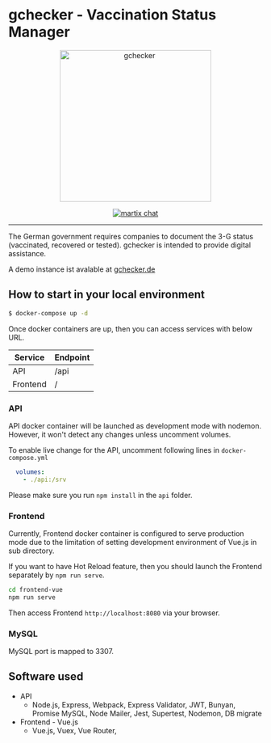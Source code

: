 # gchecker - Vaccination Status Manager

<p align="center">
  <img src="frontend-vue/src/assets/gchecker-logo.svg" height=300px alt="gchecker" />
</p>
<p align="center">
  <a href="https://matrix.to/#/#gchecker:matrix.org" target="_blank">
    <img src="https://img.shields.io/matrix/gchecker:matrix.org" alt="martix chat" />
  </a>
</p>

-------------------




The German government requires companies to document the 3-G status (vaccinated,
recovered or tested). gchecker is intended to provide digital assistance.

A demo instance ist avalable at [gchecker.de](https://gchecker.de)

## How to start in your local environment

```sh
$ docker-compose up -d
```

Once docker containers are up, then you can access services with below URL.

| Service  | Endpoint |
| -------- | -------- |
| API      | /api     |
| Frontend | /        |


### API

API docker container will be launched as development mode with nodemon. However,
it won't detect any changes unless uncomment volumes.

To enable live change for the API, uncomment following lines in
`docker-compose.yml`

```yaml
  volumes:
    - ./api:/srv
```

Please make sure you run `npm install` in the `api` folder.

### Frontend

Currently, Frontend docker container is configured to serve production mode due
to the limitation of setting development environment of Vue.js in sub directory.

If you want to have Hot Reload feature, then you should launch the Frontend
separately by `npm run serve`.

```sh
cd frontend-vue
npm run serve
```

Then access Frontend  `http://localhost:8080` via your browser.

### MySQL

MySQL port is mapped to 3307.

## Software used

- API
  - Node.js, Express, Webpack, Express Validator, JWT, Bunyan, Promise MySQL,
	Node Mailer, Jest, Supertest, Nodemon, DB
    migrate
- Frontend - Vue.js
  - Vue.js, Vuex, Vue Router,

